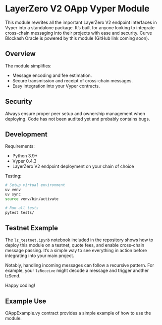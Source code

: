 # LayerZero V2 OApp Vyper Module

This module rewrites all the important LayerZero V2 endpoint interfaces in Vyper into a standalone package. It’s built for anyone looking to integrate cross-chain messaging into their projects with ease and security. Curve Blockash Oracle is powered by this module (GitHub link coming soon).


## Overview

The module simplifies:
- Message encoding and fee estimation.
- Secure transmission and receipt of cross-chain messages.
- Easy integration into your Vyper contracts.

## Security

Always ensure proper peer setup and ownership management when deploying. Code has not been audited yet and probably contains bugs.

## Development

Requirements:
- Python 3.9+
- Vyper 0.4.3
- LayerZero V2 endpoint deployment on your chain of choice

Testing:
```bash
# Setup virtual environment
uv venv
uv sync
source venv/bin/activate

# Run all tests
pytest tests/
```

## Testnet Example

The `lz_testnet.ipynb` notebook included in the repository shows how to deploy this module on a testnet, quote fees, and enable cross-chain message passing. It’s a simple way to see everything in action before integrating into your main project.

Notably, handling incoming messages can follow a recursive pattern. For example, your `lzReceive` might decode a message and trigger another lzSend.

Happy coding!

## Example Use
OAppExample.vy contract provides a simple example of how to use the module.
